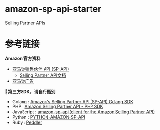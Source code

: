 # amazon-sp-api-starter
Selling Partner APIs

# 参考链接

**Amazon 官方资料**
- [亚马逊销售伙伴 API (SP-API)](https://developer.amazonservices.com/zh-cn)
  - [Selling Partner API文档](https://developer-docs.amazon.com/sp-api)
- [亚马逊广告](https://advertising.amazon.com/zh-cn)

**🛑第三方SDK，请自行甄别**
- Golang : [Amazon's Selling Partner API (SP-API) Golang SDK](https://github.com/amzapi/selling-partner-api-sdk)
- PHP : [Amazon Selling Partner API - PHP SDK](https://github.com/amazon-php/sp-api-sdk)
- JavaScript : [amazon-sp-api (client for the Amazon Selling Partner API)](https://github.com/amz-tools/amazon-sp-api)
- Python : [PYTHON-AMAZON-SP-API](https://github.com/saleweaver/python-amazon-sp-api)
- Ruby : [Peddler](https://github.com/lineofflight/peddler)